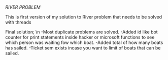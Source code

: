 *RIVER PROBLEM*

This is first version of my solution to River problem that needs to be solved with threads



Final solution; \n
-Most duplicate problems are solved.
-Added id like bot counter for print statements inside hacker or microsoft functions to see which person was waiting fow which boat.
-Added total of how many boats has sailed.
-Ticket sem exists incase you want to limit of boats that can be sailed.
